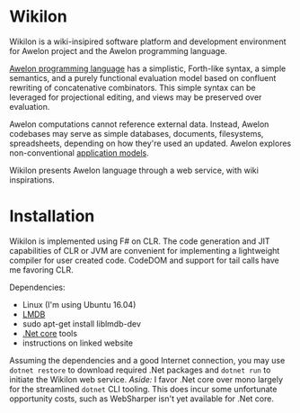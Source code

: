 Wikilon
=======

Wikilon is a wiki-insipired software platform and development environment for Awelon project and the Awelon programming language.

[Awelon programming language](docs/AwelonLang.md) has a simplistic, Forth-like syntax, a simple semantics, and a purely functional evaluation model based on confluent rewriting of concatenative combinators. This simple syntax can be leveraged for projectional editing, and views may be preserved over evaluation.

Awelon computations cannot reference external data. Instead, Awelon codebases may serve as simple databases, documents, filesystems, spreadsheets, depending on how they're used an updated. Awelon explores non-conventional [application models](docs/ApplicationModel.md).

Wikilon presents Awelon language through a web service, with wiki inspirations. 

# Installation

Wikilon is implemented using F# on CLR. The code generation and JIT capabilities of CLR or JVM are convenient for implementing a lightweight compiler for user created code. CodeDOM and support for tail calls have me favoring CLR.

Dependencies:

* Linux (I'm using Ubuntu 16.04)
* [LMDB](http://www.lmdb.tech/doc/) 
 * sudo apt-get install liblmdb-dev
* [.Net core](https://www.microsoft.com/net/core#linuxubuntu) tools
 * instructions on linked website

Assuming the dependencies and a good Internet connection, you may use `dotnet restore` to download required .Net packages and `dotnet run` to initiate the Wikilon web service. *Aside:* I favor .Net core over mono largely for the streamlined `dotnet` CLI tooling. This does incur some unfortunate opportunity costs, such as WebSharper isn't yet available for .Net core. 

